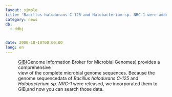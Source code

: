 ```yaml
---
layout: simple
title: 'Bacillus halodurans C-125 and Halobacterium sp. NRC-1 were added to GIB'
category: news
db:
  - ddbj


date: 2000-10-10T00:00:00
lang: en
---
```


<html>
<dd><a href="/services/past-services-e.html#gib">GIB</a>(Genome Information Broker for Microbial Genomes) provides a comprehensive<br>view of the complete microbial genome sequences. Because the genome sequencedata of <i>Bacillus halodurans C-125</i> and<br><i>Halobacterium sp. NRC-1</i> were released, we incorporated them to GIB,and now you can search those data.</dd>
</html>
